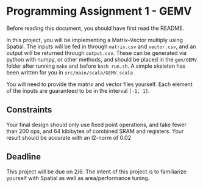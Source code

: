 # Programming Assignment 1 - GEMV
Before reading this document, you should have first read the README.

In this project, you will be implementing a Matrix-Vector multiply using Spatial. The inputs will be fed in through `matrix.csv` and `vector.csv`, and an output will be returned through `output.csv`. These can be generated via python with numpy, or other methods, and should be placed in the `gen/GEMV` folder after running `make` and before `bash run.sh`. A simple skeleton has been written for you in `src/main/scala/GEMV.scala`

You will need to provide the matrix and vector files yourself. Each element of the inputs are guaranteed to be in the interval `[-1, 1]`.

## Constraints
Your final design should only use fixed point operations, and take fewer than 200 ops, and 64 kibibytes of combined SRAM and registers. Your result should be accurate with an l2-norm of 0.02

## Deadline
This project will be due on 2/6. The intent of this project is to familiarize yourself with Spatial as well as area/performance tuning.
